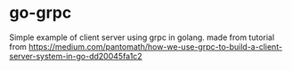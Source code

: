 # go-grpc
Simple example of client server using grpc in golang.
made from tutorial from https://medium.com/pantomath/how-we-use-grpc-to-build-a-client-server-system-in-go-dd20045fa1c2
